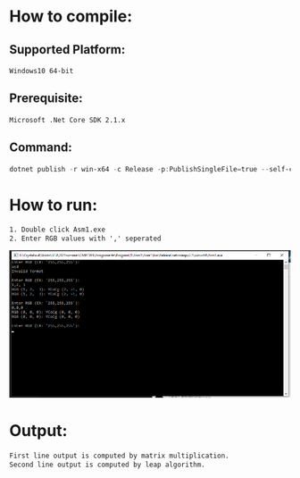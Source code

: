 ﻿# How to compile:
## Supported Platform:
    Windows10 64-bit
## Prerequisite:
    Microsoft .Net Core SDK 2.1.x
## Command: 
```powershell
dotnet publish -r win-x64 -c Release -p:PublishSingleFile=true --self-contained true
```

# How to run:
    1. Double click Asm1.exe
    2. Enter RGB values with ',' seperated

![alt text](./example.png)

# Output:
    First line output is computed by matrix multiplication.
    Second line output is computed by leap algorithm.